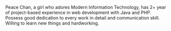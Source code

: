Peace Chan, a girl who adores Modern Information Technology, has 2+ year of project-based experience in web development with Java and PHP. Possess good dedication to every work in detail and communication skill. Willing to learn new things and hardworking.
